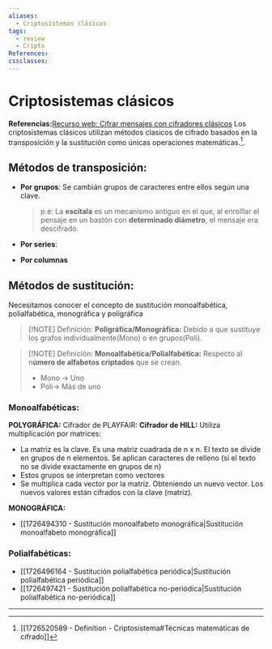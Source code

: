 ```yaml
---
aliases:
  - Criptosistemas clásicos
tags:
  - review
  - Cripto
References: 
cssclasses:
---
```

# Criptosistemas clásicos

**Referencias:**[Recurso web: Cifrar mensajes con cifradores clásicos](https://www.cryptool.org/en/cto/)
Los criptosistemas clásicos utilizan métodos clasicos de cifrado basados en la transposición y la sustitución como únicas operaciones matemáticas.[^1].
## Métodos de transposición:
+ **Por grupos**: 
	Se cambián grupos de caracteres entre ellos según una clave. 
	> p.e: La **escítala** es un mecanismo antiguo en el que, al enrolllar el pensaje en un bastón con **determinado diámetro**, el mensaje era descifrado. 
+ **Por series**:
	
+ **Por columnas**
## Métodos de sustitución:
Necesitamos conocer el concepto de sustitución monoalfabética, polialfabética, monográfica y poligráfica

> [!NOTE] Definición:
> **Poligráfica/Monográfica:** Debido a que sustituye los grafos individualmente(Mono) o en grupos(Poli).

> [!NOTE] Definición:
> **Monoalfabética/Polialfabética:** Respecto al n**úmero de alfabetos criptados** que se crean. 
> + Mono → Uno
> + Poli→ Más de uno

### Monoalfabéticas:

**POLYGRÁFICA:**
 Cifrador de PLAYFAIR:
 **Cifrador de HILL:**
Utiliza multiplicación por matrices: 
+ La matriz es la clave. Es una matriz cuadrada de n x n. El texto se divide en grupos de n elementos. Se aplican caracteres de relleno (si el texto no se divide exactamente en grupos de n)
+ Estos grupos se interpretan como vectores
+ Se multiplica cada vector por la matriz. Obteniendo un nuevo vector. Los nuevos valores están cifrados con la clave (matriz).

**MONOGRÁFICA:**
+ [[1726494310 - Sustitución monoalfabeto monográfica|Sustitución monoalfabeto monográfica]]

### Polialfabéticas:
+ [[1726496164 - Sustitución polialfabética periódica|Sustitución polialfabética periódica]]
+ [[1726497421 - Sustitución polialfabética no-periódica|Sustitución polialfabética no-periódica]]
***
[^1]: [[1726520589 - Definition - Criptosistema#Técnicas matemáticas de cifrado]]
